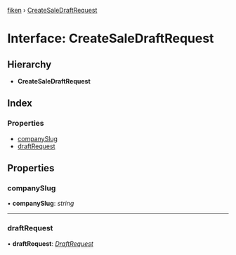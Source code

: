 [fiken](../README.md) › [CreateSaleDraftRequest](createsaledraftrequest.md)

# Interface: CreateSaleDraftRequest

## Hierarchy

* **CreateSaleDraftRequest**

## Index

### Properties

* [companySlug](createsaledraftrequest.md#companyslug)
* [draftRequest](createsaledraftrequest.md#draftrequest)

## Properties

###  companySlug

• **companySlug**: *string*

___

###  draftRequest

• **draftRequest**: *[DraftRequest](draftrequest.md)*
